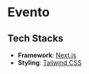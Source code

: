 # Evento

## Tech Stacks

- **Framework**: [Next.js](https://nextjs.org/)
- **Styling**: [Tailwind CSS](https://tailwindcss.com/)
